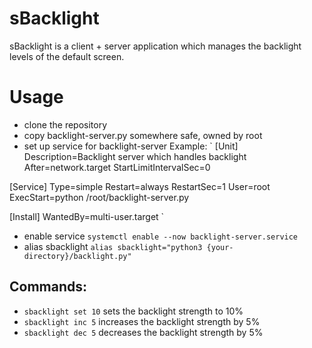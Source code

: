 # sBacklight
sBacklight is a client + server application which manages the backlight levels of the default screen.

# Usage
* clone the repository
* copy backlight-server.py somewhere safe, owned by root
* set up service for backlight-server
Example:
`
[Unit]
Description=Backlight server which handles backlight
After=network.target
StartLimitIntervalSec=0

[Service]
Type=simple
Restart=always
RestartSec=1
User=root
ExecStart=python /root/backlight-server.py

[Install]
WantedBy=multi-user.target
`

* enable service `systemctl enable --now backlight-server.service`
* alias sbacklight `alias sbacklight="python3 {your-directory}/backlight.py"`

## Commands:
 - `sbacklight set 10` sets the backlight strength to 10%
 - `sbacklight inc 5` increases the backlight strength by 5%
 - `sbacklight dec 5` decreases the backlight strength by 5%
